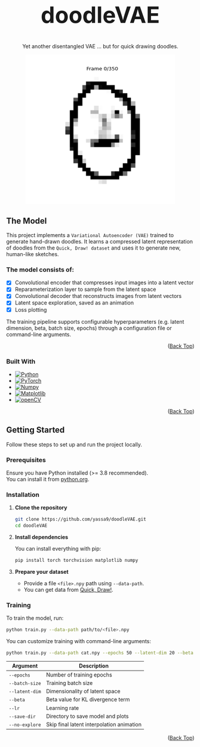 <a id="readme-top"></a>

<br />
<div align="center">
  <!-- <a href="https://github.com/yassa9/doodleVAE">
    <img src="images/logo.jpg" alt="Logo" width="80" height="80">
  </a> -->

  <h1 align="center" style="font-size: 60px;">doodleVAE</h1>

  <p align="center">
    Yet another disentangled VAE ... but for quick drawing doodles.
    <br />

[![GIF shot][product-screenshot]](https://github.com/yassa9/doodleVAE)

  </p>
</div>


<!-- ABOUT THE PROJECT -->
## The Model

This project implements a `Variational Autoencoder (VAE)` trained to generate hand-drawn doodles. It learns a compressed latent representation of doodles from the `Quick, Draw! dataset` and uses it to generate new, human-like sketches.

### The model consists of:

- [x] Convolutional encoder that compresses input images into a latent vector
- [x] Reparameterization layer to sample from the latent space
- [x] Convolutional decoder that reconstructs images from latent vectors
- [x] Latent space exploration, saved as an animation
- [x] Loss plotting

The training pipeline supports configurable hyperparameters (e.g. latent dimension, beta, batch size, epochs) through a configuration file or command-line arguments.

<p align="right">(<a href="#readme-top">Back Top</a>)</p>

### Built With

* [![Python][python]][python-url]
* [![PyTorch][pytorch]][pytorch-url]
* [![Numpy][numpy]][numpy-url]
* [![Matplotlib][matplotlib]][matplotlib-url]
* [![openCV][opencv]][opencv-url]

<p align="right">(<a href="#readme-top">Back Top</a>)</p>

## Getting Started

Follow these steps to set up and run the project locally.

### Prerequisites

Ensure you have Python installed (>= 3.8 recommended).  
You can install it from [python.org](https://www.python.org/).

### Installation

1. **Clone the repository**
   ```bash
   git clone https://github.com/yassa9/doodleVAE.git
   cd doodleVAE
   ```

2. **Install dependencies**

   You can install everything with pip:
   ```bash
   pip install torch torchvision matplotlib numpy
   ```

3. **Prepare your dataset**

   - Provide a file `<file>.npy` path using `--data-path`.
   - You can get data from [Quick, Draw!](https://github.com/googlecreativelab/quickdraw-dataset).

### Training

To train the model, run:

```bash
python train.py --data-path path/to/<file>.npy
```

You can customize training with command-line arguments:

```bash
python train.py --data-path cat.npy --epochs 50 --latent-dim 20 --beta 4
```

| Argument        | Description                             |
|----------------|-----------------------------------------|
| `--epochs`      | Number of training epochs               |
| `--batch-size`  | Training batch size                     |
| `--latent-dim`  | Dimensionality of latent space          |
| `--beta`        | Beta value for KL divergence term       |
| `--lr`          | Learning rate                           |
| `--save-dir`    | Directory to save model and plots       |
| `--no-explore`  | Skip final latent interpolation animation |


<p align="right">(<a href="#readme-top">Back Top</a>)</p>



<!-- MARKDOWN LINKS & IMAGES -->
[product-screenshot]: images/gifshot.gif

[python]: https://img.shields.io/badge/python-3670A0?style=for-the-badge&logo=python&logoColor=ffdd54
[python-url]: https://www.python.org/
[pytorch]: https://img.shields.io/badge/PyTorch-%23EE4C2C.svg?style=for-the-badge&logo=PyTorch&logoColor=white
[pytorch-url]: https://pytorch.org/
[numpy]: https://img.shields.io/badge/numpy-%23013243.svg?style=for-the-badge&logo=numpy&logoColor=white
[numpy-url]: https://numpy.org/
[matplotlib]: https://img.shields.io/badge/Matplotlib-%23ffffff.svg?style=for-the-badge&logo=Matplotlib&logoColor=black
[matplotlib-url]: https://matplotlib.org/
[opencv]: https://img.shields.io/badge/opencv-%23white.svg?style=for-the-badge&logo=opencv&logoColor=white
[opencv-url]: https://opencv.org/